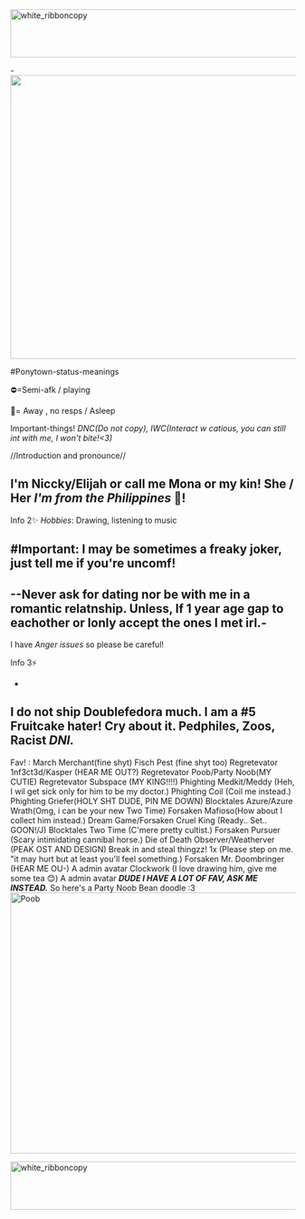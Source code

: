 
<img width="2050" height="85" alt="white_ribboncopy" src="https://github.com/user-attachments/assets/18f61a81-bd39-4779-ab87-ccf88824b47e" />

-<img src="https://github.com/user-attachments/assets/792ce9c8-2918-42b0-9616-27edb4dc3c08" width="750" height= "500" />

#Ponytown-status-meanings

⛔=Semi-afk / playing


🌙= Away , no resps / Asleep

Important-things!
_DNC(Do not copy), IWC(Interact w catious, you can still int with me, I won't bite!<3)_

 //Introduction and pronounce//

I'm Niccky/Elijah or call me Mona or my kin!
She / Her
_I'm from the Philippines_ 💞!
  -  
   Info 2✨
*Hobbies*: Drawing, listening to music

#Important: I may be sometimes a freaky joker, just tell me if you're uncomf!
-
--Never ask for dating nor be with me in a romantic relatnship. Unless,  If 1 year age gap to eachother or Ionly accept the ones I met irl.-
-
I have _Anger issues_ so please be careful!


Info 3⚡

-
I do not ship Doublefedora much. I am a #5 Fruitcake hater! Cry about it.
Pedphiles, Zoos, Racist _DNI._
-
Fav! :
March Merchant(fine shyt) Fisch
Pest (fine shyt too) Regretevator
1nf3ct3d/Kasper (HEAR ME OUT?) Regretevator
Poob/Party Noob(MY CUTIE) Regretevator
Subspace (MY KING!!!!) Phighting
Medkit/Meddy (Heh, I wil get sick only for him to be my doctor.) Phighting
Coil (Coil me instead.) Phighting
Griefer(HOLY SHT DUDE, PIN ME DOWN) Blocktales
Azure/Azure Wrath(Omg, i can be your new Two Time) Forsaken
Mafioso(How about I collect him instead.) Dream Game/Forsaken
Cruel King (Ready.. Set.. GOON!/J) Blocktales
Two Time (C'mere pretty cultist.) Forsaken
Pursuer (Scary intimidating cannibal horse.) Die of Death
Observer/Weatherver (PEAK OST AND DESIGN) Break in and steal thingzz!
1x (Please step on me. "it may hurt but at least you'll  feel something.) Forsaken
Mr. Doombringer (HEAR ME OU-) A admin avatar 
Clockwork (I love drawing him, give me some tea 😊) A admin avatar
___DUDE I HAVE A LOT OF FAV, ASK ME INSTEAD.___
So here's a Party Noob Bean doodle :3
<img width="819" height="460" alt="Poob" src="https://github.com/user-attachments/assets/c288ee41-5396-458a-a9d7-c08889e360b4" />

<img width="2050" height="85" alt="white_ribboncopy" src="https://github.com/user-attachments/assets/18f61a81-bd39-4779-ab87-ccf88824b47e" />

